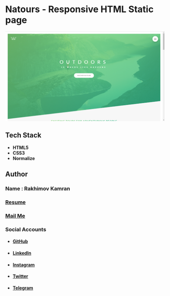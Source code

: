 # Natours - Responsive HTML Static page

![enter image description here](https://github.com/rakhimovkamran/natours-page/blob/master/assets/img/app.png?raw=true)


## Tech Stack

 - **HTML5**
 - **CSS3**
 - **Normalize**


## Author
### Name : Rakhimov Kamran
### [Resume](https://drive.google.com/open?id=1qeT1X0zbppAx6XoV0mzIPFx_yT3TtpSQ)
### <a href="mailto:rakhimovkamran@gmail.com">Mail Me</a>

### Social Accounts
 - #### [GitHub](https://github.com/rakhimovkamran)
 - #### [LinkedIn](https://linkedin.com/in/rakhimovkamran)
 - #### [Instagram](https://instagram.com/rakhimovkamran)
 - #### [Twitter](https://twitter.com/rakhimovkamran)
 - #### [Telegram](https://t.me/rakhimovkamran)
